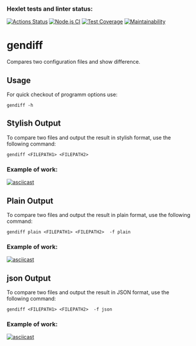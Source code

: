 ### Hexlet tests and linter status:
[![Actions Status](https://github.com/Vain560/frontend-project-46/actions/workflows/hexlet-check.yml/badge.svg)](https://github.com/Vain560/frontend-project-46/actions)
[![Node.js CI](https://github.com/Vain560/frontend-project-46/actions/workflows/nodejs.yml/badge.svg)](https://github.com/Vain560/frontend-project-46/actions/workflows/nodejs.yml)
[![Test Coverage](https://api.codeclimate.com/v1/badges/f55e6fa87534877ec1f2/test_coverage)](https://codeclimate.com/github/Vain560/frontend-project-46/test_coverage)
[![Maintainability](https://api.codeclimate.com/v1/badges/f55e6fa87534877ec1f2/maintainability)](https://codeclimate.com/github/Vain560/frontend-project-46/maintainability)


# gendiff

Compares two configuration files and show difference.

## Usage

For quick checkout of programm options use:

```
gendiff -h
```

## Stylish Output

To compare two files and output the result in stylish format, use the following command:

```
gendiff <FILEPATH1> <FILEPATH2>
```

### Example of work:
[![asciicast](https://asciinema.org/a/254qibEitMy7iMrxeviKUhgK6.svg)](https://asciinema.org/a/254qibEitMy7iMrxeviKUhgK6)

## Plain Output

To compare two files and output the result in plain format, use the following command:

```
gendiff plain <FILEPATH1> <FILEPATH2>  -f plain
```

### Example of work:

[![asciicast](https://asciinema.org/a/VaYQvNYOlcAY4H51phK9WuM1m.svg)](https://asciinema.org/a/VaYQvNYOlcAY4H51phK9WuM1m)

## json Output

To compare two files and output the result in JSON format, use the following command:

```
gendiff <FILEPATH1> <FILEPATH2>  -f json
```

### Example of work:
[![asciicast](https://asciinema.org/a/rrlrPfLuobgZT2XG7TWMHIoBZ.svg)](https://asciinema.org/a/rrlrPfLuobgZT2XG7TWMHIoBZ)
